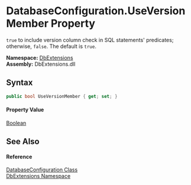DatabaseConfiguration.UseVersionMember Property
===============================================
`true` to include version column check in SQL statements' predicates; otherwise, `false`. The default is `true`.
  
**Namespace:** [DbExtensions][1]  
**Assembly:** DbExtensions.dll

Syntax
------

```csharp
public bool UseVersionMember { get; set; }
```

#### Property Value
[Boolean][2]

See Also
--------

#### Reference
[DatabaseConfiguration Class][3]  
[DbExtensions Namespace][1]  

[1]: ../README.md
[2]: https://learn.microsoft.com/dotnet/api/system.boolean
[3]: README.md